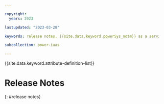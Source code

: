 ```yaml
---

copyright:
  years: 2023

lastupdated: "2023-03-28"

keywords: release notes, {{site.data.keyword.powerSys_notm}} as a service, private cloud, before you begin, terminology, video, how-to

subcollection: power-iaas

---
```


{{site.data.keyword.attribute-definition-list}}

# Release Notes
{: #release notes}
